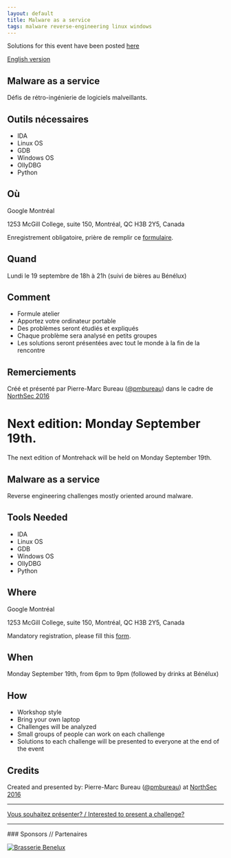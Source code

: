 ```yaml
---
layout: default
title: Malware as a service
tags: malware reverse-engineering linux windows
---
```


Solutions for this event have been posted [here](/archives/2016-09-reversing/index.html)

[English version](#english)

## Malware as a service

Défis de rétro-ingénierie de logiciels malveillants.

## Outils nécessaires

* IDA
* Linux OS
* GDB
* Windows OS
* OllyDBG
* Python

## Où

Google Montréal

1253 McGill College, suite 150, Montréal, QC H3B 2Y5, Canada

Enregistrement obligatoire, prière de remplir ce [formulaire](https://www.eventbrite.com/e/montrehack-septembre-2016-tickets-27669661703).

## Quand

Lundi le 19 septembre de 18h à 21h (suivi de bières au Bénélux)

## Comment

* Formule atelier
* Apportez votre ordinateur portable
* Des problèmes seront étudiés et expliqués
* Chaque problème sera analysé en petits groupes
* Les solutions seront présentées avec tout le monde à la fin de la rencontre

## Remerciements

Créé et présenté par Pierre-Marc Bureau ([@pmbureau](https://twitter.com/pmbureau)) dans le cadre de [NorthSec 2016](https://nsec.io)

<a id="english"></a>

# Next edition: Monday September 19th.

The next edition of Montrehack will be held on Monday September 19th.

## Malware as a service

Reverse engineering challenges mostly oriented around malware.

## Tools Needed

* IDA
* Linux OS
* GDB
* Windows OS
* OllyDBG
* Python

## Where

Google Montréal

1253 McGill College, suite 150, Montréal, QC H3B 2Y5, Canada

Mandatory registration, please fill this [form](https://www.eventbrite.com/e/montrehack-septembre-2016-tickets-27669661703).

## When

Monday September 19th, from 6pm to 9pm (followed by drinks at Bénélux)

## How

* Workshop style
* Bring your own laptop
* Challenges will be analyzed
* Small groups of people can work on each challenge
* Solutions to each challenge will be presented to everyone at the end of the event

## Credits

Created and presented by: Pierre-Marc Bureau ([@pmbureau](https://twitter.com/pmbureau)) at [NorthSec 2016](https://nsec.io)

<hr/>

[Vous souhaitez présenter? / Interested to present a challenge?](https://github.com/montrehack/montrehack.github.com/wiki/Present-at-Montrehack)

<hr/>
### Sponsors // Partenaires

[![Brasserie Benelux](/images/benelux.png)](http://brasseriebenelux.com/)
